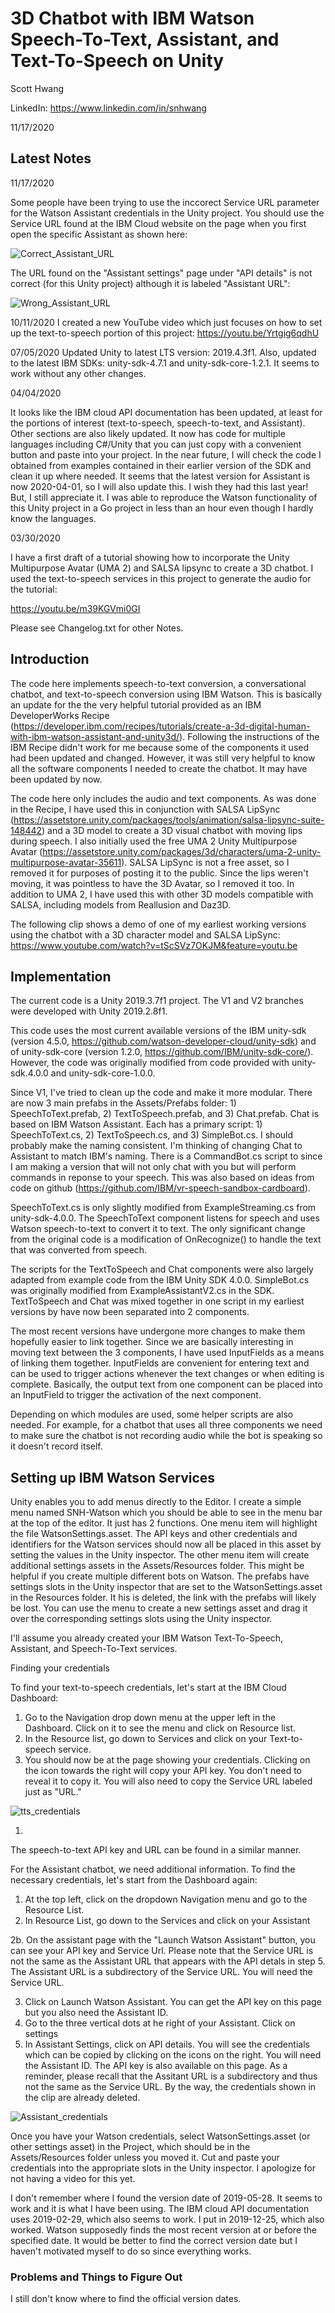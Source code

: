 # 3D Chatbot with IBM Watson Speech-To-Text, Assistant, and Text-To-Speech on Unity

Scott Hwang

LinkedIn: https://www.linkedin.com/in/snhwang

11/17/2020

## Latest Notes


11/17/2020

Some people have been trying to use the inccorect Service URL parameter for the Watson Assistant credentials in the Unity project. You should use the Service URL found at the IBM Cloud website on the page when you first open the specific Assistant as shown here:

![Correct_Assistant_URL](Correct_Assistant_Service_URL.jpg)

The URL found on the "Assistant settings" page under "API details" is not correct (for this Unity project) although it is labeled "Assistant URL":

![Wrong_Assistant_URL](Wrong_Assistant_Service_URL.jpg)


10/11/2020
I created a new YouTube video which just focuses on how to set up the text-to-speech portion of this project: https://youtu.be/Yrtgig6qdhU

07/05/2020
Updated Unity to latest LTS version: 2019.4.3f1. Also, updated to the latest IBM SDKs: unity-sdk-4.7.1 and unity-sdk-core-1.2.1. It seems to work without any other changes.

04/04/2020

It looks like the IBM cloud API documentation has been updated, at least for the portions of interest (text-to-speech, speech-to-text, and Assistant). Other sections are also likely updated. It now has code for multiple languages including C#/Unity that you can just copy with a convenient button and paste into your project. In the near future, I will check the code I obtained from examples contained in their earlier version of the SDK and clean it up where needed. It seems that the latest version for Assistant is now 2020-04-01, so I will also update this. I wish they had this last year! But, I still appreciate it. I was able to reproduce the Watson functionality of this Unity project in a Go project in less than an hour even though I hardly know the languages.

03/30/2020

I have a first draft of a tutorial showing how to incorporate the Unity Multipurpose Avatar (UMA 2) and SALSA lipsync to create a 3D chatbot. I used the text-to-speech services in this project to generate the audio for the tutorial:

https://youtu.be/m39KGVmi0GI


Please see Changelog.txt for other Notes.

## Introduction

The code here implements speech-to-text conversion, a conversational chatbot, and text-to-speech conversion using IBM Watson. This is basically an update for the the very helpful tutorial provided as an IBM DeveloperWorks Recipe (https://developer.ibm.com/recipes/tutorials/create-a-3d-digital-human-with-ibm-watson-assistant-and-unity3d/). Following the instructions of the IBM Recipe didn't work for me because some of the components it used had been updated and changed. However, it was still very helpful to know all the software components I needed to create the chatbot. It may have been updated by now.

The code here only includes the audio and text components. As was done in the Recipe, I have used this in conjunction with SALSA LipSync (https://assetstore.unity.com/packages/tools/animation/salsa-lipsync-suite-148442) and a 3D model to create a 3D visual chatbot with moving lips during speech. I also initially used the free UMA 2 Unity Multipurpose Avatar (https://assetstore.unity.com/packages/3d/characters/uma-2-unity-multipurpose-avatar-35611). SALSA LipSync is not a free asset, so I removed it for purposes of posting it to the public. Since the lips weren't moving, it was pointless to have the 3D Avatar, so I removed it too. In addition to UMA 2, I have used this with other 3D models compatible with SALSA, including models from Reallusion and Daz3D.

The following clip shows a demo of one of my earliest working versions using the chatbot with a 3D character model and SALSA LipSync:
  https://www.youtube.com/watch?v=tScSVz7OKJM&feature=youtu.be


## Implementation

The current code is a Unity 2019.3.7f1 project. The V1 and V2 branches were developed with Unity 2019.2.8f1.  

This code uses the most current available versions of the IBM unity-sdk (version 4.5.0, https://github.com/watson-developer-cloud/unity-sdk) and of unity-sdk-core (version 1.2.0, https://github.com/IBM/unity-sdk-core/). However, the code was originally modified from code provided with unity-sdk.4.0.0 and unity-sdk-core-1.0.0.

Since V1, I've tried to clean up the code and make it more modular. There are now 3 main prefabs in the Assets/Prefabs folder: 1) SpeechToText.prefab, 2) TextToSpeech.prefab, and 3) Chat.prefab. Chat is based on IBM Watson Assistant. Each has a primary script: 1) SpeechToText.cs, 2) TextToSpeech.cs, and 3) SimpleBot.cs. I should probably make the naming consistent. I'm thinking of changing Chat to Assistant to match IBM's naming. There is a CommandBot.cs script to since I am making a version that will not only chat with you but will perform commands in reponse to your speech. This was also based on ideas from code on github (https://github.com/IBM/vr-speech-sandbox-cardboard).

SpeechToText.cs is only slightly modified from ExampleStreaming.cs from unity-sdk-4.0.0. The SpeechToText component listens for speech and uses Watson speech-to-text to convert it to text. The only significant change from the original code is  a modification of OnRecognize() to handle the text that was converted from speech.

The scripts for the TextToSpeech and Chat components were also largely adapted from example code from the IBM Unity SDK 4.0.0. SimpleBot.cs was originally modified from ExampleAssistantV2.cs in the SDK. TextToSpeech and Chat was mixed together in one script in my earliest versions by have now been separated into 2 components.

The most recent versions have undergone more changes to make them hopefully easier to link together. Since we are basically interesting in moving text between the 3 components, I have used InputFields as a means of linking them together. InputFields are convenient for entering text and can be used to trigger actions whenever the text changes or when editing is complete. Basically, the output text from one component can be placed into an InputField to trigger the activation of the next component.

Depending on which modules are used, some helper scripts are also needed. For example, for a chatbot that uses all three components we need to make sure the chatbot is not recording audio while the bot is speaking so it doesn't record itself.



## Setting up IBM Watson Services

Unity enables you to add menus directly to the Editor. I create a simple menu named SNH-Watson which you should be able to see in the menu bar at the top of the editor. It just has 2 functions. One menu item will highlight the file WatsonSettings.asset. The API keys and other credentials and identifiers for the Watson services should now all be placed in this asset by setting the values in the Unity inspector. The other menu item will create additional settings assets in the Assets/Resources folder. This might be helpful if you create multiple different bots on Watson. The prefabs have settings slots in the Unity inspector that are set to the WatsonSettings.asset in the Resources folder. It his is deleted, the link with the prefabs will likely be lost. You can use the menu to create a new settings asset and drag it over the corresponding settings slots using the Unity inspector.  

I'll assume you already created your IBM Watson Text-To-Speech, Assistant, and Speech-To-Text services.

Finding your credentials

To find your text-to-speech credentials, let's start at the IBM Cloud Dashboard:

1. Go to the Navigation drop down menu at the upper left in the Dashboard. Click on it to see the menu and click on Resource list.
2. In the Resource list, go down to Services and click on your Text-to-speech service.
3. You should now be at the page showing your credentials. Clicking on the icon towards the right will copy your API key. You don't need to reveal it to copy it. You will also need to copy the Service URL labeled just as "URL."

![tts_credentials](tts_credentials.gif)

1. 

The speech-to-text API key and URL can be found in a similar manner.

For the Assistant chatbot, we need additional information. To find the necessary credentials, let's start from the Dashboard again:

1. At the top left, click on the dropdown Navigation menu and go to the Resource List.
2. In Resource List, go down to the Services and click on your Assistant

2b. On the assistant page with the "Launch Watson Assistant" button, you can see your API key and Service Url. Please note that the Service URL is not the same as the Assistant URL that appears with the API detals in step 5. The Assistant URL is a subdirectory of the Service URL. You will need the Service URL.

3. Click on Launch Watson Assistant. You can get the API key on this page but you also need the Assistant ID.
4. Go to the three vertical dots at he right of your Assistant. Click on settings
5.  In Assistant Settings, click on API details. You will see the credentials which can be copied by clicking on the icons on the right. You will need the Assistant ID. The API key is also available on this page. As a reminder, please recall that the Assitant URL is a subdirectory and thus not the same as the Service URL. By the way, the credentials shown in the clip are already deleted.

![Assistant_credentials](Assistant_credentials.gif)



Once you have your Watson credentials, select WatsonSettings.asset (or other settings asset) in the Project, which should be in the Assets/Resources folder unless you moved it. Cut and paste your credentials into the appropriate slots in the Unity inspector. I apologize for not having a video for this yet.

I don't remember where I found the version date of 2019-05-28. It seems to work and it is what I have been using. The IBM cloud API documentation uses 2019-02-29, which also seems to work. I put in 2019-12-25, which also worked. Watson supposedly finds the most recent version at or before the specified date. It would be better to find the correct version date but I haven't motivated myself to do so since everything works.



### Problems and Things to Figure Out

I still don't know where to find the official version dates.


